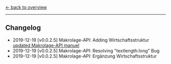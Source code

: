 [<- back to overview](README.md)
***

## Changelog

* 2019-12-19 [v0.0.2.5] Makrolage-API: Adding Wirtschaftsstruktur [updated Makrolage-API manuel](ptt-makro-api.md)
* 2019-12-19 [v0.0.2.5] Makrolage-API: Resolving "textlength:long" Bug 
* 2019-12-19 [v0.0.2.5] Makrolage-API: Ergänzung Wirtschaftsstruktur 